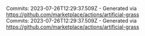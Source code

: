 Commits: 2023-07-26T12:29:37.509Z - Generated via https://github.com/marketplace/actions/artificial-grass
<br>
Commits: 2023-07-26T12:29:37.509Z - Generated via https://github.com/marketplace/actions/artificial-grass
<br>
